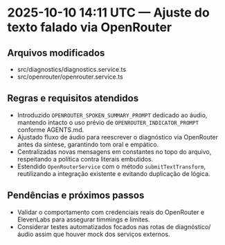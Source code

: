 <!-- CHANGELOG/20251010141139.md -->
# 2025-10-10 14:11 UTC — Ajuste do texto falado via OpenRouter

## Arquivos modificados
- src/diagnostics/diagnostics.service.ts
- src/openrouter/openrouter.service.ts

## Regras e requisitos atendidos
- Introduzido `OPENROUTER_SPOKEN_SUMMARY_PROMPT` dedicado ao áudio, mantendo intacto o uso prévio de `OPENROUTER_INDICATOR_PROMPT` conforme AGENTS.md.
- Ajustado fluxo de áudio para reescrever o diagnóstico via OpenRouter antes da síntese, garantindo tom oral e empático.
- Centralizadas novas mensagens em constantes no topo do arquivo, respeitando a política contra literais embutidos.
- Estendido `OpenRouterService` com o método `submitTextTransform`, reutilizando a integração existente e evitando duplicação de lógica.

## Pendências e próximos passos
- Validar o comportamento com credenciais reais do OpenRouter e ElevenLabs para assegurar timmings e limites.
- Considerar testes automatizados focados nas rotas de diagnóstico/áudio assim que houver mock dos serviços externos.
